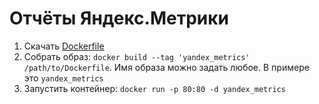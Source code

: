 # Отчёты Яндекс.Метрики

1. Скачать [Dockerfile](https://github.com/avkrasnov/yandex-metrics/blob/master/Dockerfile)
2. Собрать образ: `docker build --tag 'yandex_metrics' /path/to/Dockerfile`. Имя образа можно задать любое. В примере это `yandex_metrics`
3. Запустить контейнер: `docker run -p 80:80 -d yandex_metrics`